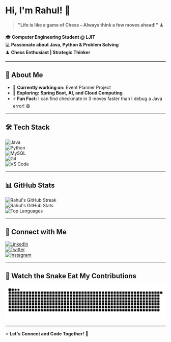# Hi, I'm Rahul! 👋  

> **"Life is like a game of Chess – Always think a few moves ahead!"** ♟️  

🎓 **Computer Engineering Student @ LJIT**  
💻 **Passionate about Java, Python & Problem Solving**  
♟️ **Chess Enthusiast | Strategic Thinker**  

---

## 🚀 About Me  
- 🔭 **Currently working on:** Event Planner Project  
- 🌱 **Exploring:** **Spring Boot, AI, and Cloud Computing**  
- ⚡ **Fun Fact:** I can find checkmate in 3 moves faster than I debug a Java error! 😆  

---

## 🛠️ Tech Stack  
![Java](https://img.shields.io/badge/Java-%23ED8B00.svg?style=for-the-badge&logo=openjdk&logoColor=white)  
![Python](https://img.shields.io/badge/Python-3670A0?style=for-the-badge&logo=python&logoColor=yellow)  
![MySQL](https://img.shields.io/badge/MySQL-005C84?style=for-the-badge&logo=mysql&logoColor=white)  
![Git](https://img.shields.io/badge/Git-F05032?style=for-the-badge&logo=git&logoColor=white)  
![VS Code](https://img.shields.io/badge/VSCode-007ACC?style=for-the-badge&logo=visual-studio-code&logoColor=white)  

---

## 📊 GitHub Stats  
![Rahul's GitHub Streak](https://github-readme-streak-stats.herokuapp.com/?user=Rahul-Raval-2912&theme=tokyonight)  
![Rahul's GitHub Stats](https://github-readme-stats.vercel.app/api?username=Rahul-Raval-2912&show_icons=true&theme=radical)  
![Top Languages](https://github-readme-stats.vercel.app/api/top-langs/?username=Rahul-Raval-2912&layout=compact&theme=vision-friendly-dark)  

---

## 🤝 Connect with Me  
[![LinkedIn](https://img.shields.io/badge/LinkedIn-Connect-blue?style=flat&logo=linkedin)](https://www.linkedin.com/in/yourusername)  
[![Twitter](https://img.shields.io/badge/Twitter-Follow-blue?style=flat&logo=twitter)](https://twitter.com/yourusername)  
[![Instagram](https://img.shields.io/badge/Instagram-Follow-purple?style=flat&logo=instagram)](https://www.instagram.com/yourusername)  

---

## 🐍 Watch the Snake Eat My Contributions  
![Snake animation](https://github.com/Rahul-Raval-2912/Rahul-Raval-2912/blob/output/github-contribution-grid-snake.svg)  

---

⭐ **Let's Connect and Code Together!** 🚀  

